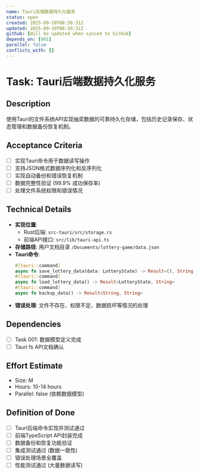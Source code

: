 ```yaml
---
name: Tauri后端数据持久化服务
status: open
created: 2025-09-10T08:50:31Z
updated: 2025-09-10T08:50:31Z
github: [Will be updated when synced to GitHub]
depends_on: [001]
parallel: false
conflicts_with: []
---
```


# Task: Tauri后端数据持久化服务

## Description
使用Tauri的文件系统API实现抽奖数据的可靠持久化存储，包括历史记录保存、状态管理和数据备份恢复机制。

## Acceptance Criteria
- [ ] 实现Tauri命令用于数据读写操作
- [ ] 支持JSON格式数据序列化和反序列化
- [ ] 实现自动备份和错误恢复机制
- [ ] 数据完整性验证 (99.9% 成功保存率)
- [ ] 处理文件系统权限和错误情况

## Technical Details
- **实现位置**:
  - Rust后端: `src-tauri/src/storage.rs`
  - 前端API接口: `src/lib/tauri-api.ts`
- **存储路径**: 用户文档目录 `/Documents/lottery-game/data.json`
- **Tauri命令**:
  ```rust
  #[tauri::command]
  async fn save_lottery_data(data: LotteryState) -> Result<(), String>
  #[tauri::command] 
  async fn load_lottery_data() -> Result<LotteryState, String>
  #[tauri::command]
  async fn backup_data() -> Result<String, String>
  ```
- **错误处理**: 文件不存在、权限不足、数据损坏等情况的处理

## Dependencies
- [ ] Task 001: 数据模型定义完成
- [ ] Tauri fs API文档确认

## Effort Estimate
- Size: M
- Hours: 10-14 hours
- Parallel: false (依赖数据模型)

## Definition of Done
- [ ] Tauri后端命令实现并测试通过
- [ ] 前端TypeScript API封装完成
- [ ] 数据备份和恢复功能验证
- [ ] 集成测试通过 (数据一致性)
- [ ] 错误处理场景全覆盖
- [ ] 性能测试通过 (大量数据读写)
